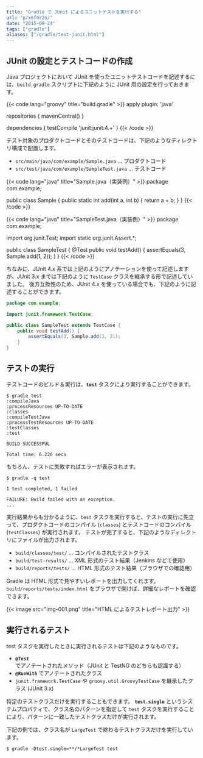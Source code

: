 ```yaml
---
title: "Gradle で JUnit によるユニットテストを実行する"
url: "p/x6f9r2o/"
date: "2015-09-24"
tags: ["gradle"]
aliases: ["/gradle/test-junit.html"]
---
```


JUnit の設定とテストコードの作成
----

Java プロジェクトにおいて JUnit を使ったユニットテストコードを記述するには、`build.gradle` スクリプトに下記のように JUnit 用の設定を行っておきます。

{{< code lang="groovy" title="build.gradle" >}}
apply plugin: 'java'

repositories {
    mavenCentral()
}

dependencies {
    testCompile 'junit:junit:4.+'
}
{{< /code >}}

テスト対象のプロダクトコードとそのテストコードは、下記のようなディレクトリ構成で配置します。

- `src/main/java/com/example/Sample.java` ... プロダクトコード
- `src/test/java/com/example/SampleTest.java` ... テストコード

{{< code lang="java" title="Sample.java（実装例）" >}}
package com.example;

public class Sample {
    public static int add(int a, int b) {
        return a + b;
    }
}
{{< /code >}}

{{< code lang="java" title="SampleTest.java（実装例）" >}}
package com.example;

import org.junit.Test;
import static org.junit.Assert.*;

public class SampleTest {
    @Test
    public void testAdd() {
        assertEquals(3, Sample.add(1, 2));
    }
}
{{< /code >}}

ちなみに、JUnit 4.x 系では上記のようにアノテーションを使って記述しますが、JUnit 3.x までは下記のように `TestCase` クラスを継承する形で記述していました。
後方互換性のため、JUnit 4.x を使っている場合でも、下記のように記述することができます。

```java
package com.example;

import junit.framework.TestCase;

public class SampleTest extends TestCase {
    public void testAdd() {
        assertEquals(3, Sample.add(1, 2));
    }
}
```


テストの実行
----

テストコードのビルド＆実行は、**`test`** タスクにより実行することができます。

```console
$ gradle test
:compileJava
:processResources UP-TO-DATE
:classes
:compileTestJava
:processTestResources UP-TO-DATE
:testClasses
:test

BUILD SUCCESSFUL

Total time: 6.226 secs
```

もちろん、テストに失敗すればエラーが表示されます。

```console
$ gradle -q test

1 test completed, 1 failed

FAILURE: Build failed with an exception.
...
```

実行結果からも分かるように、`test` タスクを実行すると、テストの実行に先立って、プロダクトコードのコンパイル (`classes`) とテストコードのコンパイル (`testClasses`) が実行されます。
テストが完了すると、下記のようなディレクトリにファイルが出力されます。

* `build/classes/test/` ... コンパイルされたテストクラス
* `build/test-results/` ... XML 形式のテスト結果（Jenkins などで使用）
* `build/reports/tests/` ... HTML 形式のテスト結果（ブラウザでの確認用）

Gradle は HTML 形式で見やすいレポートを出力してくれます。
`build/reports/tests/index.html` をブラウザで開けば、詳細なレポートを確認できます。

{{< image src="img-001.png" title="HTML によるテストレポート出力" >}}


実行されるテスト
----

test タスクを実行したときに実行されるテストは下記のようなものです。

* **`@Test`** でアノテートされたメソッド（JUnit と TestNG のどちらも認識する）
* **`@RunWith`** でアノテートされたクラス
* `junit.framework.TestCase` や `groovy.util.GroovyTestCase` を継承したクラス (JUnit 3.x)


特定のテストクラスだけを実行することもできます。
**`test.single`** というシステムプロパティで、クラス名のパターンを指定して `test` タスクを実行することにより、パターンに一致したテストクラスだけが実行されます。

下記の例では、クラス名が `LargeTest` で終わるテストクラスだけを実行しています。

```console
$ gradle -Dtest.single=**/*LargeTest test
```

